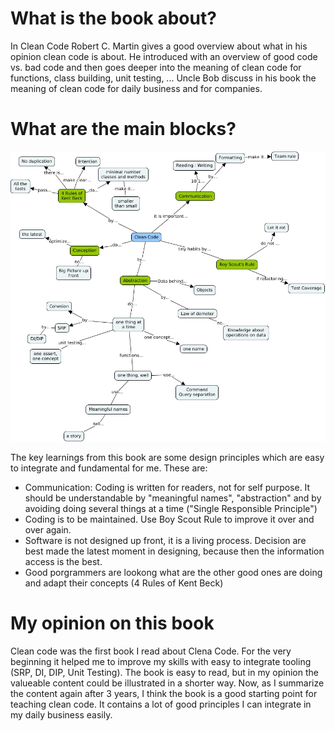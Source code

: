# What is the book about?
In Clean Code Robert C. Martin gives a good overview about what in his opinion clean code is about. He introduced with an overview of good code vs. bad code and then goes deeper into
the meaning of clean code for functions, class building, unit testing, ... Uncle Bob discuss in his book the meaning of clean code for daily business and for companies. 

# What are the main blocks?
![Summary - Clean Code](https://github.com/MaddinJay/Coaching/blob/main/Practioner%20Level/One%20Pager%20Project/Images/Clean_Code_-_Uncle_Bob_-_Summary.jpeg)

The key learnings from this book are some design principles which are easy to integrate and fundamental for me. These are:
- Communication: Coding is written for readers, not for self purpose. It should be understandable by "meaningful names", "abstraction" and by avoiding doing several things at a time ("Single Responsible Principle")
- Coding is to be maintained. Use Boy Scout Rule to improve it over and over again.
- Software is not designed up front, it is a living process. Decision are best made the latest moment in designing, because then the information access is the best.
- Good porgrammers are lookong what are the other good ones are doing and adapt their concepts (4 Rules of Kent Beck)

# My opinion on this book
Clean code was the first book I read about Clena Code. For the very beginning it helped me to improve my skills with easy to integrate tooling (SRP, DI, DIP, Unit Testing).
The book is easy to read, but in my opinion the valueable content could be illustrated in a shorter way. Now, as I summarize the content again after 3 years, I think the book
is a good starting point for teaching clean code. It contains a lot of good principles I can integrate in my daily business easily. 
